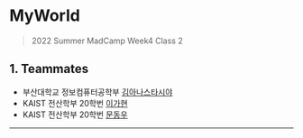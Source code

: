 # MyWorld
> 2022 Summer MadCamp Week4 Class 2

## 1. Teammates ##

* 부산대학교 정보컴퓨터공학부 [김아나스타시야](https://github.com/anista13)
* KAIST 전산학부 20학번 [이가현](https://github.com/gahyeon111)
* KAIST 전산학부 20학번 [문동우](https://github.com/snaoyam)

***
